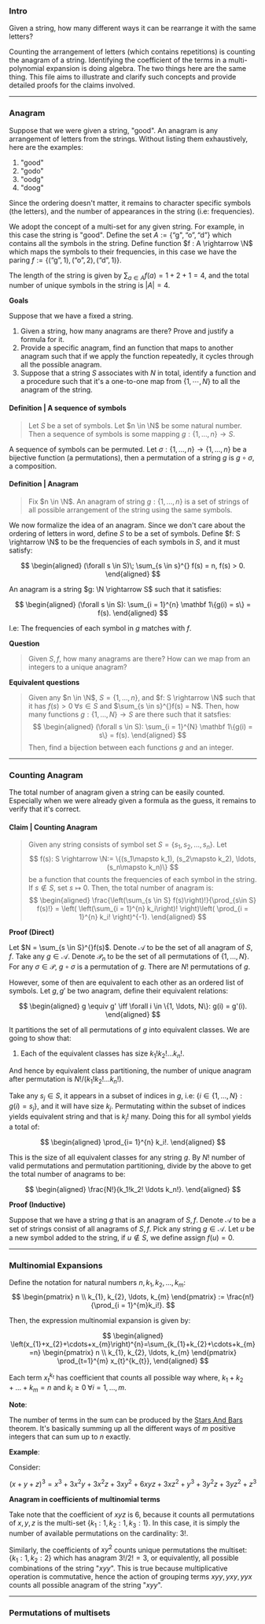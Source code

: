 
### **Intro**

Given a string, how many different ways it can be rearrange it with the same letters? 

Counting the arrangement of letters (which contains repetitions) is counting the anagram of a string. 
Identifying the coefficient of the terms in a multi-polynomial expansion is doing algebra. 
The two things here are the same thing. 
This file aims to illustrate and clarify such concepts and provide detailed proofs for the claims involved. 





---
### **Anagram**
Suppose that we were given a string, "good". 
An anagram is any arrangement of letters from the strings. 
Without listing them exhaustively, here are the examples: 
1. "good"
2. "godo"
3. "oodg"
4. "doog"

Since the ordering doesn't matter, it remains to character specific symbols (the letters), and the number of appearances in the string (i.e: frequencies). 

We adopt the concept of a multi-set for any given string. 
For example, in this case the string is "good". 
Define the set $A := \{\text{``g"}, \text{``o''}, \text{``d''}\}$ which contains all the symbols in the string. 
Define function $f : A \rightarrow \N$ which maps the symbols to their frequencies, in this case we have the paring $f:=\{(\text{``g''}, 1), (\text{``o''}, 2), (\text{``d''}, 1)\}$. 

The length of the string is given by $\sum_{a \in A} f(a) = 1 + 2 + 1 = 4$, and the total number of unique symbols in the string is $|A| = 4$. 

**Goals**

Suppose that we have a fixed a string. 
1. Given a string, how many anagrams are there? Prove and justify a formula for it. 
2. Provide a specific anagram, find an function that maps to another anagram such that if we apply the function repeatedly, it cycles through all the possible anagram. 
3. Suppose that a string $S$ associates with $N$ in total, identify a function and a procedure such that it's a one-to-one map from $\{1, \cdots, N\}$ to all the anagram of the string. 


#### **Definition | A sequence of symbols**
> Let $S$ be a set of symbols. 
> Let $n \in \N$ be some natural number. 
> Then a sequence of symbols is some mapping $g: \{1, \ldots, n\} \rightarrow S$. 


A sequence of symbols can be permuted. 
Let $\sigma: \{1, \ldots, n\}\rightarrow \{1, \ldots, n\}$ be a bijective function (a permutations), then a permutation of a string $g$ is $g \circ \sigma$, a composition. 


#### **Definition | Anagram**
> Fix $n \in \N$. 
> An anagram of string $g: \{1, \ldots, n\}$ is a set of strings of all possible arrangement of the string using the same symbols. 

We now formalize the idea of an anagram. 
Since we don't care about the ordering of letters in word, define $S$ to be a set of symbols. 
Define $f: S \rightarrow \N$ to be the frequencies of each symbols in $S$, and it must satisfy: 

$$
\begin{aligned}
    (\forall s \in S)\; \sum_{s \in s}^{} f(s) = n,  f(s) > 0. 
\end{aligned}
$$

An anagram is a string $g: \N \rightarrow S$ such that it satisfies: 

$$
\begin{aligned}
    (\forall s \in S): \sum_{i = 1}^{n} \mathbf 1\{g(i) = s\} = f(s). 
\end{aligned}
$$

I.e: The frequencies of each symbol in $g$ matches with $f$. 

**Question**
> Given $S, f$, how many anagrams are there? How can we map from an integers to a unique anagram? 

**Equivalent questions**
> Given any $n \in \N$, $S = \{1, \ldots, n\}$,  and $f: S \rightarrow \N$ such that it has $f(s) > 0 \; \forall s \in S$ and $\sum_{s \in s}^{}f(s) = N$. 
> Then, how many functions $g: \{1, \ldots, N\} \rightarrow S$ are there such that it satsfies: 
> $$
> \begin{aligned}
>     (\forall s \in S): \sum_{i = 1}^{N} \mathbf 1\{g(i) = s\} = f(s). 
> \end{aligned}
> $$
> Then, find a bijection between each functions $g$ and an integer. 




---
### **Counting Anagram**

The total number of anagram given a string can be easily counted. 
Especially when we were already given a formula as the guess, it remains to verify that it's correct. 

#### **Claim | Counting Anagram**
> Given any string consists of symbol set $S = \{s_1, s_2, \ldots, s_n\}$. 
> Let 
> $$
>     f(s): S \rightarrow \N:= \{(s_1\mapsto k_1), (s_2\mapsto k_2), \ldots, (s_n\mapsto k_n)\}
> $$ 
> be a function that counts the frequencies of each symbol in the string. 
> If $s \not \in S$, set $s\mapsto 0$. 
> Then, the total number of anagram is: 
> $$
> \begin{aligned}
>     \frac{\left(\sum_{s \in S} f(s)\right)!}{\prod_{s\in S} f(s)!}
>     = \left(
>         \left(\sum_{i = 1}^{n} k_i\right)!
>     \right)\left(
>         \prod_{i = 1}^{n} k_i!
>     \right)^{-1}. 
> \end{aligned}
> $$


**Proof (Direct)**

Let $N  = \sum_{s \in S}^{}f(s)$. 
Denote $\mathcal A$ to be the set of all anagram of $S, f$. 
Take any $g \in \mathcal A$. 
Denote $\mathcal P_n$ to be the set of all permutations of $\{1, \ldots, N\}$. 
For any $\sigma \in \mathcal P$, $g \circ \sigma$ is a permutation of $g$. 
There are $N!$ permutations of $g$. 

However, some of then are equivalent to each other as an ordered list of symbols. 
Let $g, g'$ be two anagram, define their equivalent relations: 

$$
\begin{aligned}
    g \equiv g' \iff \forall i \in \{1, \ldots, N\}: g(i) = g'(i). 
\end{aligned}
$$

It partitions the set of all permutations of $g$ into equivalent classes. 
We are going to show that: 
1. Each of the equivalent classes has size $k_1!k_2!\ldots k_n!$. 

And hence by equivalent class partitioning, the number of unique anagram after permutation is $N!/(k_1!k_2!\ldots k_n!)$. 

Take any $s_j \in S$, it appears in a subset of indices in $g$, i.e: $\{i \in \{1, \ldots, N\}: g(i) = s_j\}$, and it will have size $k_j$. 
Permutating within the subset of indices yields equivalent string and that is $k_j!$ many. 
Doing this for all symbol yields a total of: 

$$
\begin{aligned}
    \prod_{i= 1}^{n} k_i!. 
\end{aligned}
$$

This is the size of all equivalent classes for any string $g$. 
By $N!$ number of valid permutations and permutation partitioning, divide by the above to get the total number of anagrams to be: 

$$
\begin{aligned}
    \frac{N!}{k_1!k_2! \ldots k_n!}. 
\end{aligned}
$$


**Proof (Inductive)**

Suppose that we have a string $g$ that is an anagram of $S, f$. 
Denote $\mathcal A$ to be a set of strings consist of all anagrams of $S, f$.
Pick any string $g \in \mathcal A$. 
Let $u$ be a new symbol added to the string, if $u \not\in S$, we define assign $f(u) = 0$. 






<!-- 
**Proof (Inductive proof)**

We prove by induction. 
Let $\mathbb H(S, f)$ be the inductive hypothesis given frequencies map $f$, and the symbol set $S$ of some string of symbols. 
The base case with $|S|=1$ is trivial to satisfy. 
Inductively we assume that

$$
\begin{aligned}
    |S| &= n, 
    \\
    \mathbb H(S, f)
    & = n!\left(
        \prod_{i = 1}^{n} k_i!
    \right)^{-1}. 
\end{aligned}
$$

The proof proceeds by adding a new element $u$ to give $S\cup \{u\}$ and there would be two cases

1. CASE I: $u \in S$. 
2. CASE II: $u \not \in S$. 

**CASE II** yields the simple proof. 
For all $s \in S$, $s \neq u$, for each anagram of $S, f$, denotes $g: \{1, \ldots, n\}\rightarrow S$ as an instance of an anagram (i.e: a string), a new string can be composed for all $i = 1, \ldots, n + 1$ by arrangement: 
$$
\begin{aligned}
    g(1), g(2), \ldots,g(i), u, g(i + 1), \ldots, g(n). 
\end{aligned}
$$
When $i = 0$, $A[0: i]$ is an empty string, and it means attaching $u$ on first position as the first element. 
This accounts for $(n + 1) \mathbb H(S, f)$ combinations in total by inductive hypothesis because the string excluding symbol $u$ gives $\mathbb H(S, f)$ many permutations. 
Therefore, we have

$$
\begin{aligned}
    \mathbb H(S\cup\{u\}, f\cup \{(u\mapsto 1)\}) 
    = (1 + n)\mathbb H(S, f) = 
    (n + 1)!\left(
        \prod_{i = 1}^{n} k_i !
    \right)^{-1}. 
\end{aligned}
$$

**CASE I** yields a more difficult counting procedure. 
Any anagram $g_i, g_j$ has the same arrangement of $u$ if $g_i^{-1}(u) = g_j^{-1}(u)$, i.e: $u$ are on the same position for both string. 
This equivalent relation partitions into $C_{f(u)}^n$ number of groups of size $(f(u)!)$.
 
Pick any family of string that where $u$ lies in the same position and denote it by: $[G, U, u]$ where $U \subseteq \{1, \ldots, n\}$ with $|U| = f(u)$. 
With $U$ fixed, for any string $g \in [G, U, u]$: 

$$
\begin{aligned}
    g(1), g(2), \ldots, g(n). 
\end{aligned}
$$
We insert $u$ into the string to make new string and count it. 
The new symbol can be inserted into position between $(i, i + 1)$ for $i = 0, 1, \ldots, n$, which is a total of $n + 1$ options. 
 -->


<!-- Let $u \in S$, define the new frequencies mapper 

$$
\begin{aligned}
    f^+(s) := \begin{cases}
        f(s) & s \neq u, 
        \\
        f(u) + 1 & s = u. 
    \end{cases}
\end{aligned}
$$

For any anagram $g: \{1, \ldots, n\} \rightarrow S$, we can make a new anagrams with the inclusion of $u$ by arrangement: 

$$
\begin{aligned}
    g(1), g(2), \ldots, g(n), u. 
\end{aligned}
$$

This accounts for $1$ more instance of a new anagram. 
For all $i = 1, \ldots, n$ such that $g(i) \neq u$, we can swap $u$ with $g(i)$. 
There are $n - f(u)$ possible ways of swapping it to produce a different anagram and using inductive hypothesis, it counts a total of $n - f(u)$ new anagram.  -->


<!-- **Something is wrong with the proof, at this point.** -->


<!-- 
The anagram of a string a specific ordering of the multi-set containing the letters used in a given string. 
Using a multi-set to represent the string "godoggy" it will be: 

$$
S = \{g: 3, 0: 2, d:1, y: 1\}
$$

In total, there are $7!$ many permutations of a given sequence of 7 symbols. The total number of anagram is given by: 

$$
\frac{7!}{3!2!}
$$

In general, suppose that there exists an multi-set of symbols $\{s_1:n_1, s_1:n_2, \cdots, s_k:n_k\}$, and we are interested in the total number of unique anagram that can be created by using all the symbols from the multi-set, then it's given as: 

> $$
> \frac{n!}{n_1!n_2!\cdots n_k!}
> $$

**Remark**: 

Intuitively, the subset of all the same letter repeating letters multiplied by all permutations of the other letter provides us the total number of permutations. Therefore to eliminate the repetitions it make intuitive senes to divide by the total number of ways all possible subset of repeating elements can repeat by the total number of permutations of all letters, ignoring the repeating letters.  -->


---
### **Multinomial Expansions**

Define the notation for natural numbers $n, k_1, k_2, \ldots, k_m$: 
$$
\begin{pmatrix}
    n \\
    k_{1}, k_{2}, \ldots, k_{m}
\end{pmatrix}
:= 
\frac{n!}{\prod_{i = 1}^{m}k_i!}. 
$$

Then, the expression multinomial expansion is given by: 

$$
\begin{aligned}
    \left(x_{1}+x_{2}+\cdots+x_{m}\right)^{n}=\sum_{k_{1}+k_{2}+\cdots+k_{m}=n}
        \begin{pmatrix}
            n \\
            k_{1}, k_{2}, \ldots, k_{m}
        \end{pmatrix}
    \prod_{t=1}^{m} x_{t}^{k_{t}}, 
\end{aligned}
$$

Each term $x_t^{k_t}$ has coefficient that counts all possible way where, $k_1 + k_2 + \ldots + k_m = n$ and $k_i \ge 0\; \forall i = 1, \ldots, m$. 




**Note**: 

The number of terms in the sum can be produced by the [Stars And Bars](../MATH%20000%20Math%20Essential/Probability,%20Stats/Stars%20And%20Bars.md) theorem. It's basically summing up all the different ways of $m$ positive integers that can sum up to $n$ exactly. 

**Example**: 

Consider: 

$$
    (x + y + z)^3 = x^3+3 x^2 y+3 x^2 z+3 x y^2+6 x y z+3 x z^2+y^3+3 y^2 z+3 y z^2+z^3
$$

**Anagram in coefficients of multinomial terms**

Take note that the coefficient of $xyz$ is $6$, because it counts all permutations of $x, y, z$ is the multi-set $\{k_1:1, k_2:1, k_3:1\}$. 
In this case, it is simply the number of available permutations on the cardinality: $3!$. 

Similarly, the coefficients of $xy^2$ counts unique permutations the multiset: $\{k_1:1, k_2:2\}$ which has anagram $3!/2! = 3$, or equivalently, all possible combinations of the string "$xyy$". 
This is true because multiplicative operation is commutative, hence the action of grouping terms $xyy, yxy, yyx$ counts all possible anagram of the string "$xyy$". 


---
### **Permutations of multisets**



